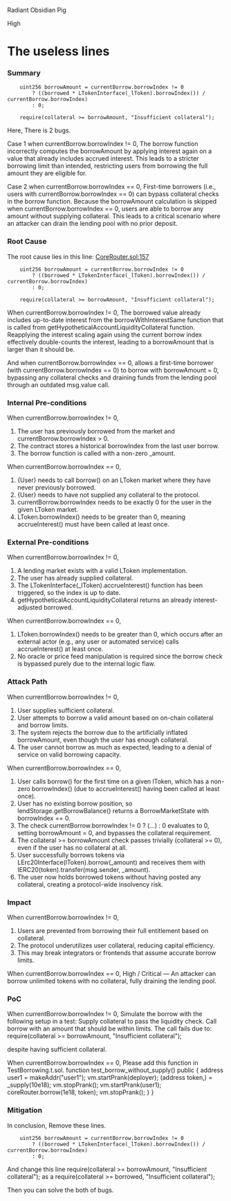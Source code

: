 Radiant Obsidian Pig

High

# The useless lines

### Summary

        uint256 borrowAmount = currentBorrow.borrowIndex != 0
            ? ((borrowed * LTokenInterface(_lToken).borrowIndex()) / currentBorrow.borrowIndex)
            : 0;

        require(collateral >= borrowAmount, "Insufficient collateral");

Here, There is 2 bugs.

Case 1
when currentBorrow.borrowIndex != 0, The borrow function incorrectly computes the borrowAmount by applying interest again on a value that already includes accrued interest. This leads to a stricter borrowing limit than intended, restricting users from borrowing the full amount they are eligible for.

Case 2
when currentBorrow.borrowIndex == 0, First-time borrowers (i.e., users with currentBorrow.borrowIndex == 0) can bypass collateral checks in the borrow function. Because the borrowAmount calculation is skipped when currentBorrow.borrowIndex == 0, users are able to borrow any amount without supplying collateral. This leads to a critical scenario where an attacker can drain the lending pool with no prior deposit.

### Root Cause

The root cause lies in this line: [CoreRouter.sol:157](https://github.com/sherlock-audit/2025-05-lend-audit-contest/blob/main/Lend-V2/src/LayerZero/CoreRouter.sol#L157-L159)

        uint256 borrowAmount = currentBorrow.borrowIndex != 0
            ? ((borrowed * LTokenInterface(_lToken).borrowIndex()) / currentBorrow.borrowIndex)
            : 0;

        require(collateral >= borrowAmount, "Insufficient collateral");

When  currentBorrow.borrowIndex != 0, The borrowed value already includes up-to-date interest from the borrowWithInterestSame function that is called from getHypotheticalAccountLiquidityCollateral function. Reapplying the interest scaling again using the current borrow index effectively double-counts the interest, leading to a borrowAmount that is larger than it should be.

And when currentBorrow.borrowIndex == 0, allows a first-time borrower (with currentBorrow.borrowIndex == 0) to borrow with borrowAmount = 0, bypassing any collateral checks and draining funds from the lending pool through an outdated msg.value call.

### Internal Pre-conditions

When currentBorrow.borrowIndex != 0,
1. The user has previously borrowed from the market and currentBorrow.borrowIndex > 0.
2. The contract stores a historical borrowIndex from the last user borrow.
3. The borrow function is called with a non-zero _amount.

When currentBorrow.borrowIndex == 0,
1. {User} needs to call borrow() on an LToken market where they have never previously borrowed.
2. {User} needs to have not supplied any collateral to the protocol.
3. currentBorrow.borrowIndex needs to be exactly 0 for the user in the given LToken market.
4. LToken.borrowIndex() needs to be greater than 0, meaning accrueInterest() must have been called at least once.

### External Pre-conditions

When currentBorrow.borrowIndex != 0,
1. A lending market exists with a valid LToken implementation.
2. The user has already supplied collateral.
3. The LTokenInterface(_lToken).accrueInterest() function has been triggered, so the index is up to date.
4. getHypotheticalAccountLiquidityCollateral returns an already interest-adjusted borrowed.

When currentBorrow.borrowIndex == 0,
1. LToken.borrowIndex() needs to be greater than 0, which occurs after an external actor (e.g., any user or automated service) calls accrueInterest() at least once.
2. No oracle or price feed manipulation is required since the borrow check is bypassed purely due to the internal logic flaw.

### Attack Path

When currentBorrow.borrowIndex != 0,
1. User supplies sufficient collateral.
2. User attempts to borrow a valid amount based on on-chain collateral and borrow limits.
3. The system rejects the borrow due to the artificially inflated borrowAmount, even though the user has enough collateral.
4. The user cannot borrow as much as expected, leading to a denial of service on valid borrowing capacity.

When currentBorrow.borrowIndex == 0,
1. User calls borrow() for the first time on a given lToken, which has a non-zero borrowIndex() (due to accrueInterest() having been called at least once).
2. User has no existing borrow position, so lendStorage.getBorrowBalance() returns a BorrowMarketState with borrowIndex == 0.
3. The check currentBorrow.borrowIndex != 0 ? (...) : 0 evaluates to 0, setting borrowAmount = 0, and bypasses the collateral requirement.
4. The collateral >= borrowAmount check passes trivially (collateral >= 0), even if the user has no collateral at all.
5. User successfully borrows tokens via LErc20Interface(lToken).borrow(_amount) and receives them with IERC20(token).transfer(msg.sender, _amount).
6. The user now holds borrowed tokens without having posted any collateral, creating a protocol-wide insolvency risk.

### Impact

When currentBorrow.borrowIndex != 0,
1. Users are prevented from borrowing their full entitlement based on collateral.
2. The protocol underutilizes user collateral, reducing capital efficiency.
3. This may break integrators or frontends that assume accurate borrow limits.

When currentBorrow.borrowIndex == 0,
High / Critical — An attacker can borrow unlimited tokens with no collateral, fully draining the lending pool.

### PoC

When currentBorrow.borrowIndex != 0,
Simulate the borrow with the following setup in a test:
Supply collateral to pass the liquidity check.
Call borrow with an amount that should be within limits.
The call fails due to:
        require(collateral >= borrowAmount, "Insufficient collateral");

despite having sufficient collateral.

When currentBorrow.borrowIndex == 0,
Please add this function in TestBorrowing.t.sol.
    function test_borrow_without_supply() public {
        address user1 = makeAddr("user1");
        vm.startPrank(deployer);
        (address token,) = _supply(10e18);
        vm.stopPrank();
        vm.startPrank(user1);
        coreRouter.borrow(1e18, token);
        vm.stopPrank();
    }
}

### Mitigation

In conclusion, Remove these lines.

        uint256 borrowAmount = currentBorrow.borrowIndex != 0
            ? ((borrowed * LTokenInterface(_lToken).borrowIndex()) / currentBorrow.borrowIndex)
            : 0;
And change this line         require(collateral >= borrowAmount, "Insufficient collateral"); as a         require(collateral >= borrowed, "Insufficient collateral");

Then you can solve the both of bugs.
